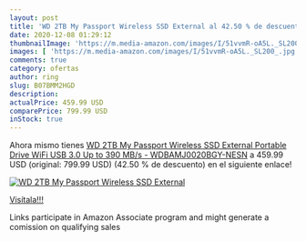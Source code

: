 ```yaml
---
layout: post
title: 'WD 2TB My Passport Wireless SSD External al 42.50 % de descuento'
date: 2020-12-08 01:29:12
thumbnailImage: 'https://m.media-amazon.com/images/I/51vvmR-oA5L._SL200_.jpg'
images: [ 'https://m.media-amazon.com/images/I/51vvmR-oA5L._SL200_.jpg' ]
comments: true
category: ofertas
author: ring
slug: B07BMM2HGD
description:
actualPrice: 459.99 USD
comparePrice: 799.99 USD
inStock: true
---
```


Ahora mismo tienes [WD 2TB My Passport Wireless SSD External Portable Drive  WiFi USB 3.0  Up to 390 MB/s - WDBAMJ0020BGY-NESN](https://www.amazon.com/dp/B07BMM2HGD/?tag=tolees-20) a 459.99 USD (original: 799.99 USD) (42.50 %  de descuento) en el siguiente enlace!

[![WD 2TB My Passport Wireless SSD External](https://m.media-amazon.com/images/I/51vvmR-oA5L._SL200_.jpg)](https://www.amazon.com/dp/B07BMM2HGD/?tag=tolees-20)

[Visítala!!!](https://www.amazon.com/dp/B07BMM2HGD/?tag=tolees-20)

Links participate in Amazon Associate program and might generate a comission on qualifying sales
